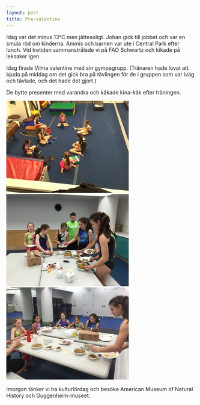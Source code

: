 ```yaml
---
layout: post
title: Pre-valentine
---
```


Idag var det minus 13°C men jättesoligt. Johan gick till jobbet och var en
smula röd om kinderna. Ammis och barnen var ute i Central Park efter lunch. Vid
tretiden sammanstrålade vi på FAO Schwartz och kikade på leksaker igen.

Idag firade Vilma valentine med sin gympagrupp. (Tränaren hade lovat att bjuda
på middag om det gick bra på tävlingen för de i gruppen som var iväg och
tävlade, och det hade det gjort.)

De bytte presenter med varandra och käkade kina-käk efter träningen.

<a href="/images/2015-02-13/IMG_1814.JPG"><img src="/images/2015-02-13/thumbnails/IMG_1814.JPG" /></a>
<a href="/images/2015-02-13/IMG_1822.JPG"><img src="/images/2015-02-13/thumbnails/IMG_1822.JPG" /></a>
<a href="/images/2015-02-13/IMG_1824.JPG"><img src="/images/2015-02-13/thumbnails/IMG_1824.JPG" /></a>

Imorgon tänker vi ha kulturlördag och besöka American Museum of Natural History
och Guggenheim-museet.

